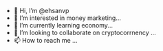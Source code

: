- 👋 Hi, I’m @ehsanvp
- 👀 I’m interested in money marketing...
- 🌱 I’m currently learning economy...
- 💞️ I’m looking to collaborate on cryptocorrnency  ...
- 📫 How to reach me ...

<!---
ehsanvp/ehsanvp is a ✨ special ✨ repository because its `README.md` (this file) appears on your GitHub profile.
You can click the Preview link to take a look at your changes.
--->
